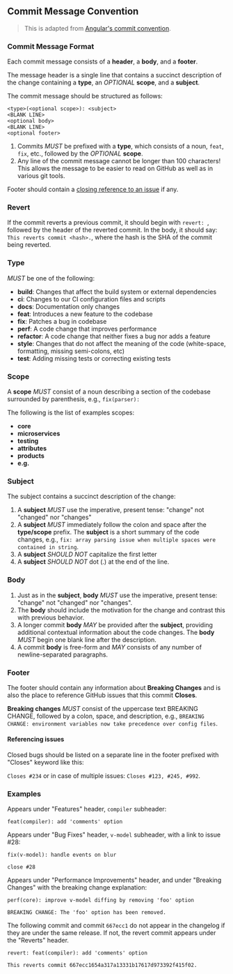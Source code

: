 ## Commit Message Convention

> This is adapted from [Angular's commit convention](https://github.com/conventional-changelog/conventional-changelog/tree/master/packages/conventional-changelog-angular).


### Commit Message Format

Each commit message consists of a **header**, a **body**, and a **footer**.

The message header is a single line that contains a succinct description of the change containing a **type**, an *OPTIONAL* **scope**, and a **subject**.


The commit message should be structured as follows:

```
<type>(<optional scope>): <subject>
<BLANK LINE>
<optional body>
<BLANK LINE>
<optional footer>
```

1. Commits *MUST* be prefixed with a **type**, which consists of a noun, `feat`, `fix`, etc., followed by the *OPTIONAL* **scope**.
2. Any line of the commit message cannot be longer than 100 characters! This allows the message to be easier to read on GitHub as well as in various git tools.

Footer should contain a [closing reference to an issue](https://help.github.com/articles/closing-issues-via-commit-messages/) if any.


### Revert

If the commit reverts a previous commit, it should begin with `revert: `, followed by the header of the reverted commit. In the body, it should say: `This reverts commit <hash>.`, where the hash is the SHA of the commit being reverted.


### Type

*MUST* be one of the following:

* **build**: Changes that affect the build system or external dependencies
* **ci**: Changes to our CI configuration files and scripts 
* **docs**: Documentation only changes
* **feat**: Introduces a new feature to the codebase
* **fix**: Patches a bug in codebase
* **perf**: A code change that improves performance
* **refactor**: A code change that neither fixes a bug nor adds a feature
* **style**: Changes that do not affect the meaning of the code (white-space, formatting, missing semi-colons, etc)
* **test**: Adding missing tests or correcting existing tests

### Scope

A **scope** *MUST* consist of a noun describing a section of the codebase surrounded by parenthesis, e.g., `fix(parser):`

The following is the list of examples scopes:

* **core**
* **microservices**
* **testing**
* **attributes**
* **products**
* **e.g.**


### Subject

The subject contains a succinct description of the change:

1. A **subject** *MUST* use the imperative, present tense: "change" not "changed" nor "changes"
2. A **subject** *MUST* immediately follow the colon and space after the **type/scope** prefix. The **subject** is a short summary of the code changes, e.g., `fix: array parsing issue when multiple spaces were contained in string`.
3. A **subject** *SHOULD NOT* capitalize the first letter
4. A **subject** *SHOULD NOT* dot (.) at the end of the line.

### Body

1. Just as in the **subject**, **body** *MUST* use the imperative, present tense: "change" not "changed" nor "changes".
2. The **body** should include the motivation for the change and contrast this with previous behavior.
2. A longer commit **body** *MAY* be provided after the **subject**, providing additional contextual information about the code changes. The **body** *MUST* begin one blank line after the description.
3. A commit **body** is free-form and *MAY* consists of any number of newline-separated paragraphs.

### Footer

The footer should contain any information about **Breaking Changes** and is also the place to
reference GitHub issues that this commit **Closes**.

**Breaking changes** *MUST* consist of the uppercase text BREAKING CHANGE, followed by a colon, space, and description, e.g., `BREAKING CHANGE: environment variables now take precedence over config files`.

#### Referencing issues


Closed bugs should be listed on a separate line in the footer prefixed with "Closes" keyword like this:

`Closes #234` or in case of multiple issues: `Closes #123, #245, #992`.


### Examples

Appears under "Features" header, `compiler` subheader:


```
feat(compiler): add 'comments' option
```

Appears under "Bug Fixes" header, `v-model` subheader, with a link to issue #28:


```
fix(v-model): handle events on blur

close #28
```

Appears under "Performance Improvements" header, and under "Breaking Changes" with the breaking change explanation:


```
perf(core): improve v-model diffing by removing 'foo' option

BREAKING CHANGE: The 'foo' option has been removed.
```

The following commit and commit `667ecc1` do not appear in the changelog if they are under the same release. If not, the revert commit appears under the "Reverts" header.


```
revert: feat(compiler): add 'comments' option

This reverts commit 667ecc1654a317a13331b17617d973392f415f02.
```

[commit-message-format]: https://docs.google.com/document/d/1QrDFcIiPjSLDn3EL15IJygNPiHORgU1_OOAqWjiDU5Y/edit#
